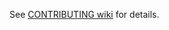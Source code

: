 See [CONTRIBUTING wiki](https://github.com/hackforla/knowledgebase/wiki/How-to-Contribute) for details.
